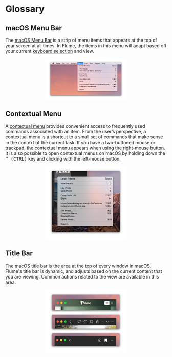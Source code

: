 # Glossary

## macOS Menu Bar
The [macOS Menu Bar](https://en.wikipedia.org/wiki/Menu_bar#Macintosh) is a strip of menu items that appears at the top of your screen at all times. In Flume, the items in this menu will adapt based off your current [keyboard selection](/misc/keyboard-shortcuts.md) and view.

<p style="text-align: center; margin-top: 1em;"><img src="/assets/menubar.png" width="50%" height="50%" /></p>

## Contextual Menu
A [contextual menu](https://developer.apple.com/library/content/documentation/UserExperience/Conceptual/OSXHIGuidelines/ContextualMenus.html) provides convenient access to frequently used commands associated with an item. From the user’s perspective, a contextual menu is a shortcut to a small set of commands that make sense in the context of the current task. If you have a two-buttoned mouse or trackpad, the contextual menu appears when using the right-mouse button. It is also possible to open contextual menus on macOS by holding down the <kbd>^ (CTRL)</kbd> key and clicking with the left-mouse button.

<p style="text-align: center; margin-top: 1em;"><img src="/assets/contextual-menu.png" width="50%" height="50%" /></p>

## Title Bar
The macOS title bar is the area at the top of every window in macOS. Flume's title bar is dynamic, and adjusts based on the current content that you are viewing. Common actions related to the view are available in this area.

<p style="text-align: center; margin-top: 1em;"><img src="/assets/titlebar.png" width="50%" height="50%" /></p>

